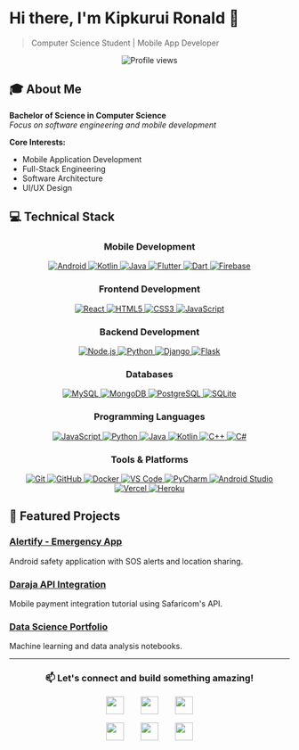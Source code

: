 # Hi there, I'm Kipkurui Ronald 👋

> Computer Science Student | Mobile App Developer

<div align="center">

<p align="center">
  <img src="https://komarev.com/ghpvc/?username=KipkuruiRonald&color=0e75b6&style=flat" alt="Profile views" />
</p>

</div>

## 🎓 About Me

**Bachelor of Science in Computer Science**  
*Focus on software engineering and mobile development*

**Core Interests:**
- Mobile Application Development
- Full-Stack Engineering
- Software Architecture
- UI/UX Design

## 💻 Technical Stack

<div align="center">

### Mobile Development
<p>
  <a href="https://developer.android.com" target="_blank">
    <img src="https://img.shields.io/badge/Android-3DDC84?style=flat&logo=android&logoColor=white" alt="Android">
  </a>
  <a href="https://kotlinlang.org" target="_blank">
    <img src="https://img.shields.io/badge/Kotlin-0095D5?style=flat&logo=kotlin&logoColor=white" alt="Kotlin">
  </a>
  <a href="https://www.java.com" target="_blank">
    <img src="https://img.shields.io/badge/Java-ED8B00?style=flat&logo=java&logoColor=white" alt="Java">
  </a>
  <a href="https://flutter.dev" target="_blank">
    <img src="https://img.shields.io/badge/Flutter-02569B?style=flat&logo=flutter&logoColor=white" alt="Flutter">
  </a>
  <a href="https://dart.dev" target="_blank">
    <img src="https://img.shields.io/badge/Dart-0175C2?style=flat&logo=dart&logoColor=white" alt="Dart">
  </a>
  <a href="https://firebase.google.com" target="_blank">
    <img src="https://img.shields.io/badge/Firebase-FFCA28?style=flat&logo=firebase&logoColor=black" alt="Firebase">
  </a>
</p>

### Frontend Development
<p>
  <a href="https://reactjs.org" target="_blank">
    <img src="https://img.shields.io/badge/React-20232A?style=flat&logo=react&logoColor=61DAFB" alt="React">
  </a>
  <a href="https://developer.mozilla.org/en-US/docs/Web/HTML" target="_blank">
    <img src="https://img.shields.io/badge/HTML5-E34F26?style=flat&logo=html5&logoColor=white" alt="HTML5">
  </a>
  <a href="https://developer.mozilla.org/en-US/docs/Web/CSS" target="_blank">
    <img src="https://img.shields.io/badge/CSS3-1572B6?style=flat&logo=css3&logoColor=white" alt="CSS3">
  </a>
  <a href="https://developer.mozilla.org/en-US/docs/Web/JavaScript" target="_blank">
    <img src="https://img.shields.io/badge/JavaScript-F7DF1E?style=flat&logo=javascript&logoColor=black" alt="JavaScript">
  </a>
</p>

### Backend Development
<p>
  <a href="https://nodejs.org" target="_blank">
    <img src="https://img.shields.io/badge/Node.js-339933?style=flat&logo=nodedotjs&logoColor=white" alt="Node.js">
  </a>
  <a href="https://www.python.org" target="_blank">
    <img src="https://img.shields.io/badge/Python-3776AB?style=flat&logo=python&logoColor=white" alt="Python">
  </a>
  <a href="https://www.djangoproject.com" target="_blank">
    <img src="https://img.shields.io/badge/Django-092E20?style=flat&logo=django&logoColor=white" alt="Django">
  </a>
  <a href="https://flask.palletsprojects.com" target="_blank">
    <img src="https://img.shields.io/badge/Flask-000000?style=flat&logo=flask&logoColor=white" alt="Flask">
  </a>
</p>

### Databases
<p>
  <a href="https://www.mysql.com" target="_blank">
    <img src="https://img.shields.io/badge/MySQL-4479A1?style=flat&logo=mysql&logoColor=white" alt="MySQL">
  </a>
  <a href="https://www.mongodb.com" target="_blank">
    <img src="https://img.shields.io/badge/MongoDB-47A248?style=flat&logo=mongodb&logoColor=white" alt="MongoDB">
  </a>
  <a href="https://www.postgresql.org" target="_blank">
    <img src="https://img.shields.io/badge/PostgreSQL-316192?style=flat&logo=postgresql&logoColor=white" alt="PostgreSQL">
  </a>
  <a href="https://www.sqlite.org" target="_blank">
    <img src="https://img.shields.io/badge/SQLite-07405E?style=flat&logo=sqlite&logoColor=white" alt="SQLite">
  </a>
</p>

### Programming Languages
<p>
  <a href="https://developer.mozilla.org/en-US/docs/Web/JavaScript" target="_blank">
    <img src="https://img.shields.io/badge/JavaScript-F7DF1E?style=flat&logo=javascript&logoColor=black" alt="JavaScript">
  </a>
  <a href="https://www.python.org" target="_blank">
    <img src="https://img.shields.io/badge/Python-3776AB?style=flat&logo=python&logoColor=white" alt="Python">
  </a>
  <a href="https://www.java.com" target="_blank">
    <img src="https://img.shields.io/badge/Java-ED8B00?style=flat&logo=java&logoColor=white" alt="Java">
  </a>
  <a href="https://kotlinlang.org" target="_blank">
    <img src="https://img.shields.io/badge/Kotlin-0095D5?style=flat&logo=kotlin&logoColor=white" alt="Kotlin">
  </a>
  <a href="https://isocpp.org" target="_blank">
    <img src="https://img.shields.io/badge/C++-00599C?style=flat&logo=c%2B%2B&logoColor=white" alt="C++">
  </a>
  <a href="https://dotnet.microsoft.com/en-us/languages/csharp" target="_blank">
    <img src="https://img.shields.io/badge/C%23-239120?style=flat&logo=c-sharp&logoColor=white" alt="C#">
  </a>
</p>

### Tools & Platforms
<p>
  <a href="https://git-scm.com" target="_blank">
    <img src="https://img.shields.io/badge/Git-F05032?style=flat&logo=git&logoColor=white" alt="Git">
  </a>
  <a href="https://github.com" target="_blank">
    <img src="https://img.shields.io/badge/GitHub-100000?style=flat&logo=github&logoColor=white" alt="GitHub">
  </a>
  <a href="https://www.docker.com" target="_blank">
    <img src="https://img.shields.io/badge/Docker-2496ED?style=flat&logo=docker&logoColor=white" alt="Docker">
  </a>
  <a href="https://code.visualstudio.com" target="_blank">
    <img src="https://img.shields.io/badge/VS_Code-007ACC?style=flat&logo=visual-studio-code&logoColor=white" alt="VS Code">
  </a>
  <a href="https://www.jetbrains.com/pycharm" target="_blank">
    <img src="https://img.shields.io/badge/PyCharm-000000?style=flat&logo=pycharm&logoColor=white" alt="PyCharm">
  </a>
  <a href="https://developer.android.com/studio" target="_blank">
    <img src="https://img.shields.io/badge/Android_Studio-3DDC84?style=flat&logo=android-studio&logoColor=white" alt="Android Studio">
  </a>
  <a href="https://vercel.com" target="_blank">
    <img src="https://img.shields.io/badge/Vercel-000000?style=flat&logo=vercel&logoColor=white" alt="Vercel">
  </a>
  <a href="https://www.heroku.com" target="_blank">
    <img src="https://img.shields.io/badge/Heroku-430098?style=flat&logo=heroku&logoColor=white" alt="Heroku">
  </a>
</p>

</div>

## 🚀 Featured Projects

### [Alertify - Emergency App](https://github.com/KipkuruiRonald/alertify)
Android safety application with SOS alerts and location sharing.

### [Daraja API Integration](https://github.com/KipkuruiRonald/daraja-api)
Mobile payment integration tutorial using Safaricom's API.

### [Data Science Portfolio](https://github.com/KipkuruiRonald/data-science)
Machine learning and data analysis notebooks.

---

<div align="center">

### 📫 Let's connect and build something amazing!

<!-- Social Icons in 2x3 Grid using Divs -->
<div style="display: flex; justify-content: center; gap: 30px; margin-bottom: 15px;">
  <a href="https://github.com/KipkuruiRonald" target="_blank">
    <img src="https://cdn.jsdelivr.net/gh/devicons/devicon/icons/github/github-original.svg" width="32" height="32" style="color: #000000;" />
  </a>
  <a href="https://www.linkedin.com/in/ronald-bii" target="_blank">
    <img src="https://cdn.jsdelivr.net/gh/devicons/devicon/icons/linkedin/linkedin-plain.svg" width="32" height="32" style="color: #0077B5;" />
  </a>
  <a href="https://x.com/bii_ronnie" target="_blank">
    <img src="https://cdn.jsdelivr.net/gh/devicons/devicon/icons/twitter/twitter-original.svg" width="32" height="32" style="color: #1DA1F2;" />
  </a>
</div>

<div style="display: flex; justify-content: center; gap: 30px; margin-bottom: 20px;">
  <a href="https://myportfolio-aldgg3i4z-kipkiruiclouds-projects.vercel.app" target="_blank">
    <img src="https://cdn.jsdelivr.net/gh/devicons/devicon/icons/vercel/vercel-original.svg" width="32" height="32" style="color: #000000;" />
  </a>
  <a href="mailto:ronaldkipkiruibii819@gmail.com" target="_blank">
    <img src="https://cdn.jsdelivr.net/gh/devicons/devicon/icons/google/google-original.svg" width="32" height="32" style="color: #EA4335;" />
  </a>
  <a href="https://wa.me/254799333014" target="_blank">
  <img src="https://cdn.jsdelivr.net/gh/simple-icons/simple-icons/icons/whatsapp.svg" width="32" height="32" style="color: #25D366;" />
</a>
  </a>
</div>

</div>